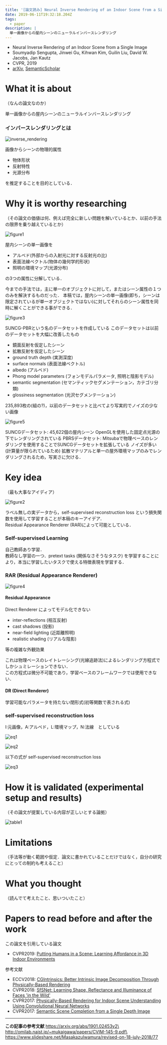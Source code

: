 ```yaml
---
title: '[論文読み] Neural Inverse Rendering of an Indoor Scene from a Single Image'
date: 2019-06-11T19:32:18.204Z
tags:
  - paper
description: |
  単一画像からの屋内シーンのニューラルインバースレンダリング
---
```

* Neural Inverse Rendering of an Indoor Scene from a Single Image
* Soumyadip Sengupta, Jinwei Gu, Kihwan Kim, Guilin Liu, David W. Jacobs, Jan Kautz
* CVPR, 2019
* [arXiv](https://arxiv.org/abs/1901.02453v2), [SemanticScholar](https://www.semanticscholar.org/paper/Neural-Inverse-Rendering-of-an-Indoor-Scene-from-a-Sengupta-Gu/f78e5da29363342ebf04d011c4f756ed021a1a11)

# What it is about

 （なんの論文なのか）

単一画像からの屋内シーンのニューラルインバースレンダリング

### インバースレンダリングとは

![inverse_rendering](/img/uploads/inverserendering.png)

画像からシーンの物理的属性

* 物体形状
* 反射特性
* 光源分布

を推定することを目的としている．

# Why it is worthy researching

（その論文の価値は何、例えば完全に新しい問題を解いているとか、以前の手法の限界を乗り越えているとか）

![figure1](/img/uploads/figure1.png)

屋内シーンの単一画像を

* アルベド(外部からの入射光に対する反射光の比)
* 表面法線ベクトル(物体の幾何学的形状)
* 照明の環境マップ(光源分布)

の3つの属性に分解している．

今までの手法では，主に単一のオブジェクトに対して，またはシーン属性の１つのみを解決するものだった．
本稿では，屋内シーンの単一画像(即ち，シーンは限定されているが単一オブジェクトではない)に対してそれらのシーン属性を同時に解くことができる事ができる．

![figure3](/img/uploads/figure3.png)

SUNCG-PBRという名のデータセットを作成している
このデータセットは以前のデータセットを大幅に改善したもの

* 鏡面反射を仮定したシーン
* 拡散反射を仮定したシーン
* ground truth depth (実測深度)
* surface normals (表面法線ベクトル)
* albedo (アルベド)
* Phong model parameters (フォンモデルパラメータ, 照明と陰影モデル)
* semantic segmentation (セマンティックセグメンテーション，カテゴリ分類)
* glossiness segmentation (光沢セグメンテーション)

235,893枚の(組の?)，以前のデータセットと比べてより写実的でノイズの少ない画像   

![figure5](/img/uploads/figure5.png)

SUNCGデータセット: 
  45,622個の屋内シーン
  OpenGLを使用した固定点光源の下でレンダリングされている
PBRSデータセット:
  Mitsubaで物理ベースのレンダリングを使用することでSUNCGデータセットを拡張している
  ノイズが多い(計算量が限られているため)
  拡散マテリアルと単一の屋外環境マップのみでレンダリングされるため，写実さに欠ける．

# Key idea

（最も大事なアイディア）

![figure2](/img/uploads/figure2.png)

ラベル無しの実データから，self-supervised reconstruction loss という損失関数を使用して学習することが本稿のキーアイデア．\
Residual Appearance Renderer (RAR)によって可能としている．

### Self-supervised Learning

自己教師あり学習．\
教師なし学習の一つ．pretext tasks (関係なさそうなタスク) を学習することにより，本当に学習したいタスクで使える特徴表現を学習する．

### RAR (Residual Appearance Renderer)

![figure4](/img/uploads/figure4.png)

#### Residual Appearance

Direct Renderer によってモデル化できない

* inter-reflections (相互反射)
* cast shadows (投影)
* near-field lighting (近距離照明)
* realistic shading (リアルな陰影)

等の複雑な外観効果

これは物理ベースのレイトレーシング(光線追跡法)によるレンダリング方程式でしかシュミレーションできない．\
この方程式は微分不可能であり，学習ベースのフレームワークでは使用できない．

#### DR (Direct Renderer)

学習可能なパラメータを持たない閉形式(初等関数で表される式)

### self-supervised reconstruction loss

I:元画像，A:アルベド，L:環境マップ，N:法線　としている

![eq1](/img/uploads/eq1.png)

![eq2](/img/uploads/eq2.png)

以下の式が self-supervised reconstruction loss

![eq3](/img/uploads/eq3.png)

# How it is validated (experimental setup and results)

（その論文が提案している内容が正しいとする論拠）



![table1](/img/uploads/table1.png)



# Limitations

（手法等が動く範囲や仮定．論文に書かれていることだけではなく，自分の研究にとっての制約も考えること）

# What you thought

（読んでて考えたこと、思いついたこと）

# Papers to read before and after the work

この論文を引用している論文

* CVPR2019: [Putting Humans in a Scene: Learning Affordance in 3D Indoor Environments](https://arxiv.org/abs/1903.05690)

参考文献

* ECCV2018: [CGIntrinsics: Better Intrinsic Image Decomposition Through Physically-Based Rendering](https://arxiv.org/abs/1808.08601)
* CVPR2018: [SfSNet: Learning Shape, Reflectance and Illuminance of Faces 'in the Wild'](https://www.semanticscholar.org/paper/SfSNet%3A-Learning-Shape%2C-Reflectance-and-Illuminance-Sengupta-Kanazawa/074619ffc19894c13974321d4b31144acc212f91)
* CVPR2017: [Physically-Based Rendering for Indoor Scene Understanding Using Convolutional Neural Networks](https://www.semanticscholar.org/paper/Physically-Based-Rendering-for-Indoor-Scene-Using-Zhang-Song/5b8d3a05d6f25158fff84bc4ef64fd12d92abc2f)
* CVPR2017: [Semantic Scene Completion from a Single Depth Image](https://www.semanticscholar.org/paper/Semantic-Scene-Completion-from-a-Single-Depth-Image-Song-Yu/8a05db7a75c65ee61c3ca7a6e5401b946166290d)

- - -

**この記事の参考文献**
https://arxiv.org/abs/1901.02453v2\
http://omilab.naist.jp/~mukaigawa/papers/CVIM-145-9.pdf\
https://www.slideshare.net/MasakazuIwamura/revised-on-18-july-2018/77
